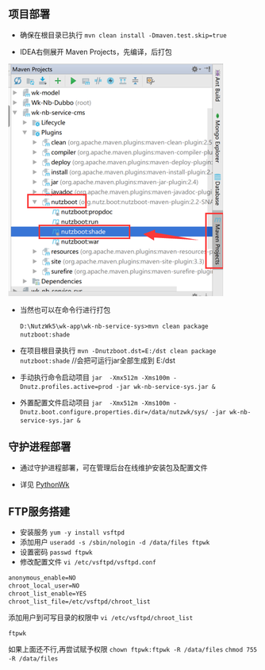 ## 项目部署

* 确保在根目录已执行 `mvn clean install -Dmaven.test.skip=true`

* IDEA右侧展开 Maven Projects，先编译，后打包

![编译打包](../images/06.png)

* 当然也可以在命令行进行打包

  `D:\NutzWk5\wk-app\wk-nb-service-sys>mvn clean package nutzboot:shade`
  
*   在项目根目录执行
  `mvn -Dnutzboot.dst=E:/dst clean package nutzboot:shade`
   //会把可运行jar全部生成到 E:/dst

*  手动执行命令启动项目  `jar  -Xmx512m -Xms100m -Dnutz.profiles.active=prod -jar wk-nb-service-sys.jar &`

*  外置配置文件启动项目  `jar  -Xmx512m -Xms100m -Dnutz.boot.configure.properties.dir=/data/nutzwk/sys/ -jar wk-nb-service-sys.jar &`

## 守护进程部署

* 通过守护进程部署，可在管理后台在线维护安装包及配置文件

* 详见 [PythonWk](https://github.com/Wizzercn/PythonWk)

## FTP服务搭建
* 安装服务
`yum -y install vsftpd`
* 添加用户
`useradd -s /sbin/nologin -d /data/files ftpwk`
* 设置密码
`passwd ftpwk`
* 修改配置文件
`vi /etc/vsftpd/vsftpd.conf`
```text
anonymous_enable=NO
chroot_local_user=NO
chroot_list_enable=YES
chroot_list_file=/etc/vsftpd/chroot_list
```
添加用户到可写目录的权限中
`vi /etc/vsftpd/chroot_list`
```text
ftpwk
```
如果上面还不行,再尝试赋予权限
`chown ftpwk:ftpwk -R /data/files`
`chmod 755 -R /data/files`